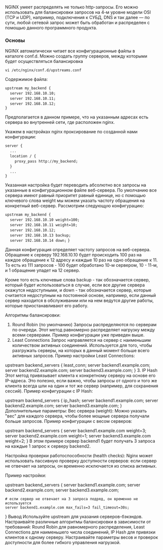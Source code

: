 NGINX умеет распределять не только http-запросы. Его можно использовать для балансировки запросов на 4-м уровне модели OSI (TCP и UDP), например, подключения к СУБД, DNS и так далее — по сути, любой сетевой запрос может быть обработан и распределен с помощью данного программного продукта.

### **Основы**

NGINX автоматически читает все конфигурационные файлы в каталоге conf.d.
Можно создать группу серверов, между которыми будет осуществляться балансировка

`vi /etc/nginx/conf.d/upstreams.conf`

Содержимое файла:

`upstream my_backend {`  
    `server 192.168.10.10;`  
    `server 192.168.10.11;`  
    `server 192.168.10.12;`  
`}`

Предполагается в данном примере, что на указанным адресах есть сервера во внутренней сети, где расположен nginx. 

Укажем в настройках nginx проксирование по созданной нами конфигурации:

`server {`  
    `...`  
    `location / {`  
        `proxy_pass http://my_backend;`  
    `}`  
    `...`  
`}`

Указанная настройка будет переводить абсолютно все запросы на указанные в конфигурационном файле веб-сервера. По умолчанию все сервера имеют равный приоритет равный единице, но с помощью ключевого слова weight мы можем указать частоту обращения на конкретный веб-сервер. 
Рассмотрим следующую конфигурацию: 

`upstream my_backend {`  
    `server 192.168.10.10 weight=100;`  
    `server 192.168.10.11 weight=10;`  
    `server 192.168.10.12;`  
    `server 192.168.10.13 backup;`  
    `server 192.168.10.14 down;`
`}`

Данная конфигурация определяет частоту запросов на веб-сервера.
Обращение к серверу 192.168.10.10 будет происходить 100 раз на каждое обращение к 12 адресу и каждые 10 раз на одно обращение к 11. 
То есть из 111 запросов - 100 будет обработано 10-м сервером, 10 - 11-м, и 1 обращение упадет на 12 сервер. 

Кроме того есть ключевые слова backup - так обозначается сервер, который будет использоваться в случае, если все другие сервера окажутся недоступными, и down - так обозначается сервер, которые считается недоступным на постоянной основе, например, если данный сервер находится в обслуживании или на нем ведутся другие работы, которые приостанавливают его работу. 

Алгоритмы балансировки:
1. Round Robin (по умолчанию)
Запросы распределяются по серверам по очереди. Этот метод равномерно распределяет нагрузку между всеми серверами.
Пример конфигурации уже приведен выше.
2. Least Connections
Запрос направляется на сервер с наименьшим количеством активных соединений.
Используется для того, чтобы разгружать серверы, на которых в данный момент больше всего активных запросов.
Пример настройки Least Connections:

upstream backend_servers {
    least_conn;
    server backend1.example.com;
    server backend2.example.com;
    server backend3.example.com;
}
3. IP Hash
Этот метод привязывает клиента к конкретному серверу на основе его IP-адреса. Это полезно, если важно, чтобы запросы от одного и того же клиента всегда шли на один и тот же сервер (например, для сохранения сессий).
Пример конфигурации с IP Hash:

upstream backend_servers {
    ip_hash;
    server backend1.example.com;
    server backend2.example.com;
    server backend3.example.com;
}
Дополнительные параметры:
Вес сервера (weight): Можно указать "вес" для каждого сервера, чтобы более мощные сервера получали больше запросов.
Пример конфигурации с весом серверов:

upstream backend_servers {
    server backend1.example.com weight=3;
    server backend2.example.com weight=1;
    server backend3.example.com weight=2;
}
В этом примере сервер backend1 будет получать 3 запроса на каждые 1 запрос к серверу backend2.

Настройка проверки работоспособности (health checks):
Nginx может использовать пассивную проверку доступности серверов: если сервер не отвечает на запросы, он временно исключается из списка активных.

Пример настройки:

upstream backend_servers {
    server backend1.example.com;
    server backend2.example.com;
    server backend3.example.com;

    # если сервер не отвечает на 3 запроса подряд, он временно не используется
    server backend1.example.com max_fails=3 fail_timeout=30s;
}
Вывод
Используйте upstream для указания серверов-бэкэндов.
Настраивайте различные алгоритмы балансировки в зависимости от требований: Round Robin для равномерного распределения, Least Connections для наименьшего числа соединений, IP Hash для привязки клиентов к одному серверу.
Настраивайте параметры весов и проверок доступности для более гибкого управления нагрузкой.





